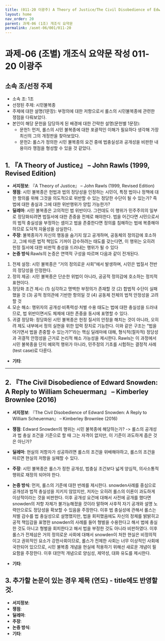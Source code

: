 ```yaml
---
title: (011-20 이광주) A Theory of Justice/The Civil Disobedience of Edward Snowden: A Reply to William Scheuerman
layout: home
nav_order: 20
parent: 과제-06 (1조) 개조식 요약문
permalink: /asmt-06/001/011-20
---
```


# 과제-06 (조별) 개조식 요약문 작성 011-20 이광주

## 소속 조/선정 주제

- 소속 조: 1조
- 선정된 주제: 시민불복종
- 주제에 대한 설명(1문장): 부정의에 대한 저항으로서 롤스의 시민불복종에 관련한 쟁점을 다뤄보았다.
- 본인이 해당 문헌을 담당하게 된 배경에 대한 간략한 설명(문헌별 1문장):  
  - 문헌1: 먼저, 롤스의 시민 불복종에 대한 포괄적인 이해가 필요하다 생각해 가장 최신의 그의 개정판을 찾아보았다.
  - 문헌2: 롤스가 정의한 시민 불복종의 요건 중에 법충실성과 공개성을 비판한 내용이라 쟁점을 형성할 수 있을 것 같았다.

## 1. 『A Theory of Justice』 – John Rawls (1999, Revised Edition)

- **서지정보**: 『A Theory of Justice』 – John Rawls (1999, Revised Edition)
- **쟁점**: 시민 불복종은 헌법과 법의 정당성을 인정하는 시민이, 특정 법이나 정책에 대한 항의를 위해 그것을 의도적으로 위반할 수 있는 정당한 수단이 될 수 있는가? 즉 법에 대한 충실과 그에 대한 위반행위가 양립 가능한가? 
- **딜레마**: 시민 불복종은 고의적인 법 위반이다. 그런데도 이 행위가 민주주의의 일부로 정당화되려면 법질서에 대한 존중을 전제로 해야한다. 법을 어긴다면 시민으로서의 법적 충실성을 부정하는 셈이고 법을 존중한다면 정의를 침해하는 법에 복종해야 하므로 도덕적 자율성을 상실한다. 
- **주장**: 불복종자가 자신의 행동을 숨기지 않고 공개하며, 공동체의 정의감에 호소하고, 그에 따른 법적 책임도 기꺼이 감수하려는 태도를 갖는다면, 이 행위는 오히려 헌정 질서에 대한 비판적 충성을 드러내는 행위가 될 수 있다
- **논증 방식**:Rawls의 논증은 연역적 구성을 따르며 다음과 같이 전개된다.
1.	전제 설정: 시민 불복종은 “거의 정의로운 사회”에서 발생하며, 시민은 법질서 전반의 정당성을 인정한다.
2.	정의 제공: 시민 불복종은 단순한 위법이 아니라, 공공적 정의감에 호소하는 정치적 표현이다.
3.	정당화 조건 제시:
(1) 심각하고 명백한 부정의가 존재할 것
(2) 합법적 수단이 실패했을 것
(3) 공적 정의관에 기반한 항의일 것
(4) 공동체 전체의 법적 안정성을 고려할 것
4.	모순 해소: 행위자의 공개성·비폭력성·처벌 수용 태도는 법에 대한 충실성을 드러내므로, 법 위반이면서도 체제에 대한 존중을 동시에 표명할 수 있다.
5.	귀결 정당화: 정당화된 시민 불복종은 헌정 질서의 안정을 해치는 것이 아니라, 오히려 제도 내부에서 정의 실현을 위한 압력 장치로 기능한다.
이와 같은 구조는 “법을 어기면서 법을 존중할 수 있는가?”라는 핵심 딜레마에 대해, 형식적(절차적) 정당성과 귀결적 안정성을 근거로 논리적 해소 가능성을 제시한다. Rawls는 이 과정에서 시민 불복종을 단지 예외적 행위가 아니라, 민주정의 기초를 시험하는 결정적 사례(test case)로 다룬다.

- **기타**: 

---

## 2. 『The Civil Disobedience of Edward Snowden: A Reply to William Scheuerman』 – Kimberley Brownlee (2016)

- **서지정보**: 『The Civil Disobedience of Edward Snowden: A Reply to William Scheuerman』 – Kimberley Brownlee (2016)
- **쟁점**: Edward Snowden의 행위는 시민 불복종에 해당하는가? -> 롤스의 공개성과 법 충실 조건을 기준으로 할 때 그는 자격이 없지만, 이 기준이 과도하게 좁은 것은 아닌가?
- **딜레마**: 현실의 저항자가 성공하려면 롤스의 조건을 위배해야하고, 롤스의 조건을 따르면 현실의 저항을 실패할 수 있다. 
- **주장**: 시민 불복종은 롤스가 정한 공개성, 법충실 조건보다 넓게 양심적, 의사소통적 행위로 재정의 되어야 한다. 
- **논증 방식**: 먼저, 롤스의 기준에 대한 반례를 제시한다. snowden사례를 중심으로 공개성과 법적 충실성을 지키지 않았지만, 저자는 오히려 롤스의 이론이 과도하게 이상적이라는 것을 비판한다. 이후 공개성 요건에 대해서 사전에 공개를 했다면 snowden의 저항 자체가 불가능해졌을 것이라 말하며 사후적 자기 공개와 설명 노력만으로도 정당성을 확보할 수 있음을 주장한다. 이후 법 충실성에 관해서 롤스는 처벌 감수를 법 충실성으로 설명했지만, 법을 회피했음에도 자신의 정체를 밝밝히고 공적 책임감을 표명한 snowden의 사례를 들어 형벌을 수용한다고 해서 법에 충실한 것도 아니고 형벌을 회피한다고 해서 법을 부정한 것도 아니라 비판하였다. 이후 롤스가 전제삼은 거의 정의로운 사회에 대해서 snowden이 처한 현실은 비정의적이고 권위적인 요소가 강한사회이므로, 롤스가 전제한 사회는 너무 이상적인 사회에 국한되어 있으므로, 시민 불복종 개념을 현실에 적용하기 위해선 새로운 개념이 필요함을 주장한다. 이후 대안적 개념으로 양심성, 제약성, 대화 유도를 제시한다.

- **기타**: 

## 3. 추가할 논문이 있는 경우 제목 (연도) - title에도 반영할 것.

- **서지정보**: 
- **쟁점**: 
- **딜레마**: 
- **주장**:   
- **논증 방식**: 
- **기타**: 